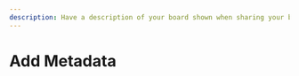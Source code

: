 ```yaml
---
description: Have a description of your board shown when sharing your board.
---
```


# Add Metadata

